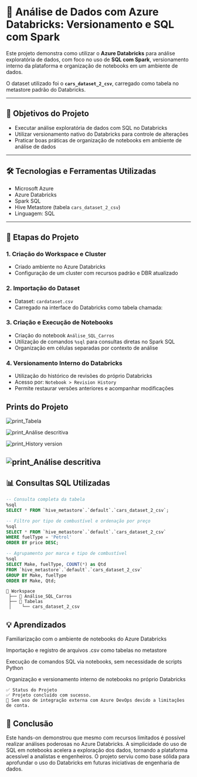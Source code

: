 # 🚗 Análise de Dados com Azure Databricks: Versionamento e SQL com Spark

Este projeto demonstra como utilizar o **Azure Databricks** para análise exploratória de dados, com foco no uso de **SQL com Spark**, versionamento interno da plataforma e organização de notebooks em um ambiente de dados.

O dataset utilizado foi o **`cars_dataset_2_csv`**, carregado como tabela no metastore padrão do Databricks.

---

## 🎯 Objetivos do Projeto

- Executar análise exploratória de dados com SQL no Databricks
- Utilizar versionamento nativo do Databricks para controle de alterações
- Praticar boas práticas de organização de notebooks em ambiente de análise de dados

---

## 🛠️ Tecnologias e Ferramentas Utilizadas

- Microsoft Azure
- Azure Databricks
- Spark SQL
- Hive Metastore (tabela `cars_dataset_2_csv`)
- Linguagem: SQL

---

## 🧪 Etapas do Projeto

### 1. Criação do Workspace e Cluster

- Criado ambiente no Azure Databricks
- Configuração de um cluster com recursos padrão e DBR atualizado

### 2. Importação do Dataset

- Dataset: `cardataset.csv`
- Carregado na interface do Databricks como tabela chamada:


### 3. Criação e Execução de Notebooks

- Criação do notebook `Análise_SQL_Carros`
- Utilização de comandos `%sql` para consultas diretas no Spark SQL
- Organização em células separadas por contexto de análise

### 4. Versionamento Interno do Databricks

- Utilização do histórico de revisões do próprio Databricks
- Acesso por: `Notebook > Revision History`
- Permite restaurar versões anteriores e acompanhar modificações

## Prints do Projeto

![print_Tabela]()

![print_Análise descritiva]()

![print_History version]()

![print_Análise descritiva]()
---

## 📊 Consultas SQL Utilizadas

```sql
-- Consulta completa da tabela
%sql
SELECT * FROM `hive_metastore`.`default`.`cars_dataset_2_csv`;

-- Filtro por tipo de combustível e ordenação por preço
%sql
SELECT * FROM `hive_metastore`.`default`.`cars_dataset_2_csv`
WHERE fuelType = 'Petrol'
ORDER BY price DESC;

-- Agrupamento por marca e tipo de combustível
%sql
SELECT Make, fuelType, COUNT(*) as Qtd 
FROM `hive_metastore`.`default`.`cars_dataset_2_csv`
GROUP BY Make, fuelType
ORDER BY Make, Qtd;
```
```
📁 Workspace
 ├── 📄 Análise_SQL_Carros
 ├── 📁 Tabelas
 │    └── cars_dataset_2_csv
```

## 💡 Aprendizados
Familiarização com o ambiente de notebooks do Azure Databricks

Importação e registro de arquivos .csv como tabelas no metastore

Execução de comandos SQL via notebooks, sem necessidade de scripts Python


Organização e versionamento interno de notebooks no próprio Databricks
````
✅ Status do Projeto
✅ Projeto concluído com sucesso.
🚫 Sem uso de integração externa com Azure DevOps devido a limitações de conta.
````

## 🧾 Conclusão
Este hands-on demonstrou que mesmo com recursos limitados é possível realizar análises poderosas no Azure Databricks. A simplicidade do uso de SQL em notebooks acelera a exploração dos dados, tornando a plataforma acessível a analistas e engenheiros. O projeto serviu como base sólida para aprofundar o uso do Databricks em futuras iniciativas de engenharia de dados.
